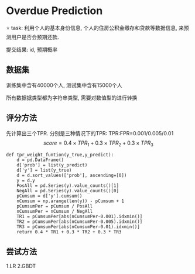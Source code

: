 # Overdue Prediction

:star: task: 利用个人的基本身份信息, 个人的住房公积金缴存和贷款等数据信息, 来预测用户是否会预期还款.

提交结果: id, 预期概率

## 数据集
训练集中含有40000个人, 测试集中含有15000个人

所有数据据类型都为字符串类型, 需要对数值型的进行转换

## 评分方法
先计算出三个TPR. 分别是三种情况下的TPR: TPR:FPR=0.001/0.005/0.01
$$
score=0.4 \times TPR_1+0.3 \times TPR_2+0.3 \times TPR_3
$$

```
def tpr_weight_funtion(y_true,y_predict):
    d = pd.DataFrame()
    d['prob'] = list(y_predict)
    d['y'] = list(y_true)
    d = d.sort_values(['prob'], ascending=[0])
    y = d.y
    PosAll = pd.Series(y).value_counts()[1]
    NegAll = pd.Series(y).value_counts()[0]
    pCumsum = d['y'].cumsum()
    nCumsum = np.arange(len(y)) - pCumsum + 1
    pCumsumPer = pCumsum / PosAll
    nCumsumPer = nCumsum / NegAll
    TR1 = pCumsumPer[abs(nCumsumPer-0.001).idxmin()]
    TR2 = pCumsumPer[abs(nCumsumPer-0.005).idxmin()]
    TR3 = pCumsumPer[abs(nCumsumPer-0.01).idxmin()]
    return 0.4 * TR1 + 0.3 * TR2 + 0.3 * TR3
```

## 尝试方法
1.LR
2.GBDT



